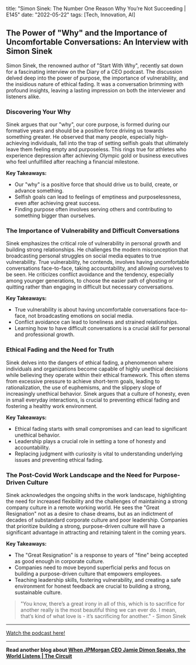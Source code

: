 

title: "Simon Sinek: The Number One Reason Why You’re Not Succeeding | E145"
date: "2022-05-22"
tags: [Tech, Innovation, AI]


## The Power of "Why" and the Importance of Uncomfortable Conversations: An Interview with Simon Sinek

Simon Sinek, the renowned author of "Start With Why", recently sat down for a fascinating interview on the Diary of a CEO podcast.  The discussion delved deep into the power of purpose, the importance of vulnerability, and the insidious nature of ethical fading. It was a conversation brimming with profound insights, leaving a lasting impression on both the interviewer and listeners alike. 

### Discovering Your Why

Sinek argues that our "why", our core purpose, is formed during our formative years and should be a positive force driving us towards something greater.  He observed that many people, especially high-achieving individuals, fall into the trap of setting selfish goals that ultimately leave them feeling empty and purposeless. This rings true for athletes who experience depression after achieving Olympic gold or business executives who feel unfulfilled after reaching a financial milestone.

**Key Takeaways:**

* Our "why" is a positive force that should drive us to build, create, or advance something. 
* Selfish goals can lead to feelings of emptiness and purposelessness, even after achieving great success. 
* Finding purpose often involves serving others and contributing to something bigger than ourselves.

### The Importance of Vulnerability and Difficult Conversations

Sinek emphasizes the critical role of vulnerability in personal growth and building strong relationships. He challenges the modern misconception that broadcasting personal struggles on social media equates to true vulnerability. True vulnerability, he contends, involves having uncomfortable conversations face-to-face, taking accountability, and allowing ourselves to be seen.  He criticizes conflict avoidance and the tendency, especially among younger generations, to choose the easier path of ghosting or quitting rather than engaging in difficult but necessary conversations.

**Key Takeaways:**

* True vulnerability is about having uncomfortable conversations face-to-face, not broadcasting emotions on social media.
* Conflict avoidance can lead to loneliness and strained relationships.
* Learning how to have difficult conversations is a crucial skill for personal and professional growth.

### Ethical Fading and the Need for Truth

Sinek delves into the dangers of ethical fading, a phenomenon where individuals and organizations become capable of highly unethical decisions while believing they operate within their ethical framework. This often stems from excessive pressure to achieve short-term goals, leading to rationalization, the use of euphemisms, and the slippery slope of increasingly unethical behavior. Sinek argues that a culture of honesty, even in small everyday interactions, is crucial to preventing ethical fading and fostering a healthy work environment. 

**Key Takeaways:**

* Ethical fading starts with small compromises and can lead to significant unethical behavior.
* Leadership plays a crucial role in setting a tone of honesty and accountability.
* Replacing judgment with curiosity is vital to understanding underlying issues and preventing ethical fading.

### The Post-Covid Work Landscape and the Need for Purpose-Driven Culture

Sinek acknowledges the ongoing shifts in the work landscape, highlighting the need for increased flexibility and the challenges of maintaining a strong company culture in a remote working world.  He sees the "Great Resignation" not as a desire to chase dreams, but as an indictment of decades of substandard corporate culture and poor leadership. Companies that prioritize building a strong, purpose-driven culture will have a significant advantage in attracting and retaining talent in the coming years.

**Key Takeaways:**

* The "Great Resignation" is a response to years of "fine" being accepted as good enough in corporate culture.
* Companies need to move beyond superficial perks and focus on building a purpose-driven culture that empowers employees.
* Teaching leadership skills, fostering vulnerability, and creating a safe environment for honest feedback are crucial to building a strong, sustainable culture.

>  "You know, there’s a great irony in all of this, which is to sacrifice for another really is the most beautiful thing we can ever do. I mean, that’s kind of what love is - it’s sacrificing for another." - Simon Sinek

---

<a href="https://youtube.com/watch?v=Q-zuTZuYeCg" target="_blank">Watch the podcast here!</a>


---

**Read another blog about [When JPMorgan CEO Jamie Dimon Speaks, the World Listens | The Circuit](./20240417-jamiedimon-bloombergoriginals)**
